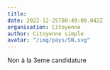 ```yaml
---
title: 
date: 2022-12-25T08:49:00.042Z
organisation: Citoyenne 
author: Citoyenne simple 
avatar: "/img/pays/SN.svg"
---
```


Non à la 3eme candidature 